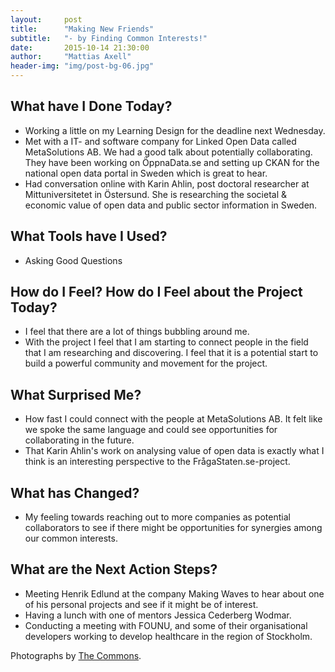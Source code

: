 ```yaml
---
layout:     post
title:      "Making New Friends"
subtitle:   "- by Finding Common Interests!"
date:       2015-10-14 21:30:00
author:     "Mattias Axell"
header-img: "img/post-bg-06.jpg"
---
```


<h2 class="section-heading">What have I Done Today?</h2>

- Working a little on my Learning Design for the deadline next Wednesday.
- Met with a IT- and software company for Linked Open Data called MetaSolutions AB. We had a good talk about potentially collaborating. They have been working on ÖppnaData.se and setting up CKAN for the national open data portal in Sweden which is great to hear.
- Had conversation online with Karin Ahlin, post doctoral researcher at Mittuniversitetet in Östersund. She is researching the societal & economic value of open data and public sector information in Sweden. 

<h2 class="section-heading">What Tools have I Used?</h2>

- Asking Good Questions

<h2 class="section-heading">How do I Feel? How do I Feel about the Project Today?</h2>

- I feel that there are a lot of things bubbling around me. 
- With the project I feel that I am starting to connect people in the field that I am researching and discovering. I feel that it is a potential start to build a powerful community and movement for the project.

<h2 class="section-heading">What Surprised Me?</h2>

- How fast I could connect with the people at MetaSolutions AB. It felt like we spoke the same language and could see opportunities for collaborating in the future.
- That Karin Ahlin's work on analysing value of open data is exactly what I think is an interesting perspective to the FrågaStaten.se-project.

<h2 class="section-heading">What has Changed?</h2>

- My feeling towards reaching out to more companies as potential collaborators to see if there might be opportunities for synergies among our common interests.

<h2 class="section-heading">What are the Next Action Steps?</h2>

- Meeting Henrik Edlund at the company Making Waves to hear about one of his personal projects and see if it might be of interest.
- Having a lunch with one of mentors Jessica Cederberg Wodmar.
- Conducting a meeting with FOUNU, and some of their organisational developers working to develop healthcare in the region of Stockholm.

Photographs by <a href="https://www.flickr.com/commons">The Commons</a>.
